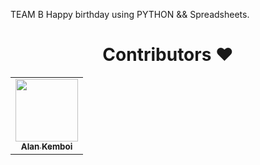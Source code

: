 TEAM B
Happy birthday using PYTHON && Spreadsheets.
<h1 align=center> Contributors ❤️ </h1>
<p align="center">
<table>
  <tbody>
    <tr>
     <td align="center">
       <a href="https://github.com/alankemboi">
         <img alt="" src="https://avatars.githubusercontent.com/alankemboi" width="100px;"><br>
         <sub><b> Alan Kemboi</b></sub>
       </a>
  </td>
     </tbody>
</table>
